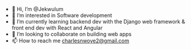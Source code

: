 - 👋 Hi, I’m @Jekwulum
- 👀 I’m interested in Software development
- 🌱 I’m currently learning
    backend dev with the Django web framework & front end dev with React and Angular
- 💞️ I’m looking to collaborate on building web apps
- 📫 How to reach me charlesnwoye2@gmail.com

<!---
Jekwulum/Jekwulum is a ✨ special ✨ repository because its `README.md` (this file) appears on your GitHub profile.
You can click the Preview link to take a look at your changes.
--->
